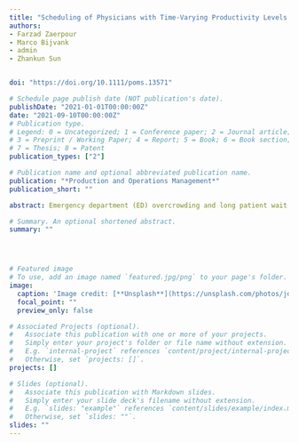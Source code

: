 ```yaml
---
title: "Scheduling of Physicians with Time-Varying Productivity Levels in Emergency Departments"
authors:
- Farzad Zaerpour
- Marco Bijvank
- admin
- Zhankun Sun


doi: "https://doi.org/10.1111/poms.13571"

# Schedule page publish date (NOT publication's date).
publishDate: "2021-01-01T00:00:00Z"
date: "2021-09-10T00:00:00Z"
# Publication type.
# Legend: 0 = Uncategorized; 1 = Conference paper; 2 = Journal article;
# 3 = Preprint / Working Paper; 4 = Report; 5 = Book; 6 = Book section;
# 7 = Thesis; 8 = Patent
publication_types: ["2"]

# Publication name and optional abbreviated publication name.
publication: "*Production and Operations Management*"
publication_short: ""

abstract: Emergency department (ED) overcrowding and long patient wait times have become a worldwide problem. We propose a novel approach to assign physicians to shifts such that ED wait times are reduced without adding new physicians. In particular, we extend the physician rostering problem by including the heterogeneity between emergency physicians with regard to their productivity levels (measured as patient-per-hour rate) and by including the stochastic nature of patient arrivals and physician productivity. We formulate the physician rostering problem as a two-stage stochastic program and solve it with a sample average approximation and the L-shaped method. To formulate the problem, we perform a data analysis to investigate the major drivers of physician productivity levels using patient visit data from our partner ED, and find that {individual physicians, shift hour, and shift type (e.g., day or night) are the dominating factors of ED productivity. A simulation study calibrated using real data shows that the new scheduling from our formulation can reduce patient wait times by as much as 16%, compared to the current scheduling at our study ED. We also demonstrate how to incorporate physician preference in scheduling through physician clustering based on their productivity levels. Our simulation results show that EDs can receive almost full benefit even when the number of clusters is fairly small.

# Summary. An optional shortened abstract.
summary: ""




# Featured image
# To use, add an image named `featured.jpg/png` to your page's folder.
image:
  caption: 'Image credit: [**Unsplash**](https://unsplash.com/photos/jdD8gXaTZsc)'
  focal_point: ""
  preview_only: false

# Associated Projects (optional).
#   Associate this publication with one or more of your projects.
#   Simply enter your project's folder or file name without extension.
#   E.g. `internal-project` references `content/project/internal-project/index.md`.
#   Otherwise, set `projects: []`.
projects: []

# Slides (optional).
#   Associate this publication with Markdown slides.
#   Simply enter your slide deck's filename without extension.
#   E.g. `slides: "example"` references `content/slides/example/index.md`.
#   Otherwise, set `slides: ""`.
slides: ""
---
```

